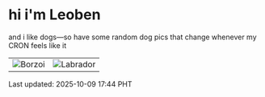 # hi i'm Leoben

and i like dogs—so have some random dog pics that change whenever my CRON feels like it

|  |  |
|--------|----------|
| ![Borzoi](https://random-dog-vercel.vercel.app/api/random-borzoi?v=1760003046) | ![Labrador](https://random-dog-vercel.vercel.app/api/random-labrador?v=1760003046) |

Last updated: 2025-10-09 17:44 PHT
